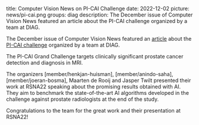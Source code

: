 title: Computer Vision News on PI-CAI Challenge
date: 2022-12-02
picture: news/pi-cai.png
groups: diag
description: The December issue of Computer Vision News featured an article about the PI-CAI challenge organized by a team at DIAG.

The December issue of Computer Vision News featured an [article](https://www.rsipvision.com/ComputerVisionNews-2022December/48/) about the [PI-CAI challenge](https://pi-cai.grand-challenge.org/) organized by a team at DIAG.

The PI-CAI Grand Challenge targets clinically significant prostate cancer detection and diagnosis in MRI.

The organizers [member/henkjan-huisman], [member/anindo-saha], [member/joeran-bosma], Maarten de Rooij and Jasper Twilt presented their work at RSNA22 speaking about the promising results obtained with AI. They aim to benchmark the state-of-the-art AI algorithms developed in the challenge against prostate radiologists at the end of the study.

Congratulations to the team for the great work and their presentation at RSNA22!
